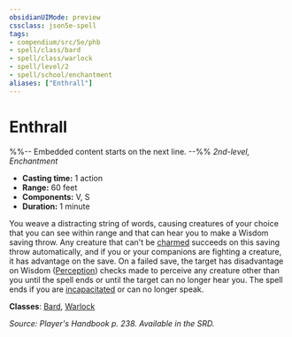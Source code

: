```yaml
---
obsidianUIMode: preview
cssclass: json5e-spell
tags:
- compendium/src/5e/phb
- spell/class/bard
- spell/class/warlock
- spell/level/2
- spell/school/enchantment
aliases: ["Enthrall"]
---
```

# Enthrall
%%-- Embedded content starts on the next line. --%%
*2nd-level, Enchantment*  

- **Casting time:** 1 action
- **Range:** 60 feet
- **Components:** V, S
- **Duration:** 1 minute

You weave a distracting string of words, causing creatures of your choice that you can see within range and that can hear you to make a Wisdom saving throw. Any creature that can't be [charmed](/compendium/rules/conditions.md#charmed) succeeds on this saving throw automatically, and if you or your companions are fighting a creature, it has advantage on the save. On a failed save, the target has disadvantage on Wisdom ([Perception](/compendium/rules/skills.md#Perception)) checks made to perceive any creature other than you until the spell ends or until the target can no longer hear you. The spell ends if you are [incapacitated](/compendium/rules/conditions.md#incapacitated) or can no longer speak.

**Classes**: [Bard](/compendium/classes/bard.md), [Warlock](/compendium/classes/warlock.md)

*Source: Player's Handbook p. 238. Available in the SRD.*